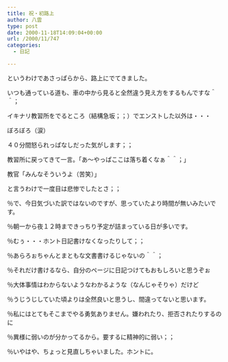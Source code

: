 ```yaml
---
title: 祝・初路上
author: 八雲
type: post
date: 2000-11-18T14:09:04+00:00
url: /2000/11/747
categories:
  - 日記

---
```

というわけであさっぱらから、路上にでてきました。
  
いつも通っている道も、車の中から見ると全然違う見え方をするもんですな＾＾；
  
イキナリ教習所をでるところ（結構急坂；；）でエンストした以外は・・・
  
ぼろぼろ（涙）
  
４０分間怒られっぱなしだった気がします；；
  
教習所に戻ってきて一言。「あ～やっぱここは落ち着くなぁ＾＾；」
  
教官「みんなそういうよ（苦笑）」
  
と言うわけで一度目は悲惨でしたとさ；；

％で、今日気づいた訳ではないのですが、思っていたより時間が無いみたいです。
  
％朝一から夜１２時まできっちり予定が詰まっている日が多いです。
  
％むぅ・・・ホント日記書けなくなったりして；；

％あらろぉちゃんとまともな文書書けるじゃないの＾＾；
  
％それだけ書けるなら、自分のページに日記つけてもおもしろいと思うぞぉ
  
％大体事情はわからないようなわかるような（なんじゃそりゃ）だけど
  
％うじうじしていた頃よりは全然良いと思うし、間違ってないと思います。
  
％私にはとてもそこまでやる勇気ありません。嫌われたり、拒否されたりするのに
  
％異様に弱いのが分かってるから。要するに精神的に弱い；；
  
％いやはや、ちょっと見直しちゃいました。ホントに。
